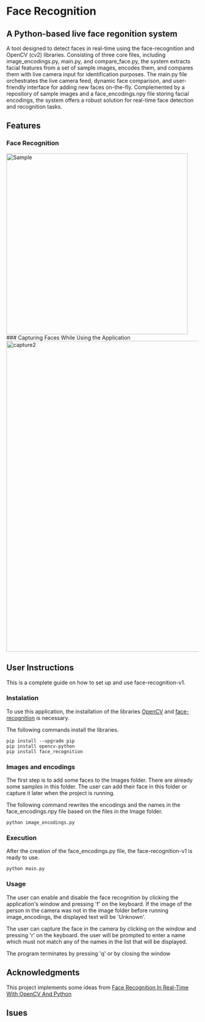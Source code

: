 # Face Recognition

## A Python-based live face regonition system 

A tool designed to detect faces in real-time using the face-recognition and OpenCV (cv2) libraries. Consisting of three core files, including image_encodings.py, main.py, and compare_face.py, the system extracts facial features from a set of sample images, encodes them, and compares them with live camera input for identification purposes. The main.py file orchestrates the live camera feed, dynamic face comparison, and user-friendly interface for adding new faces on-the-fly. Complemented by a repository of sample images and a face_encodings.npy file storing facial encodings, the system offers a robust solution for real-time face detection and recognition tasks.

## Features
### Face Recognition
<img width="475" alt="Sample" src="https://github.com/Aristotelis03/face-recognition-v1/assets/122119588/af9e2564-7d3e-40b6-85d0-0ff051eb7351">
### Capturing Faces While Using the Application
<img width="816" alt="capture2" src="https://github.com/Aristotelis03/face-recognition-v1/assets/122119588/8fafcf35-4070-4039-8eaf-f56c43430f5f">


## User Instructions
This is a complete guide on how to set up and use face-recognition-v1.

### Instalation
To use this application, the installation of the libraries [OpenCV](https://pypi.org/project/opencv-python/) and [face-recognition](https://pypi.org/project/face-recognition/) is necessary.

The following commands install the libraries.
```
pip install --upgrade pip
pip install opencv-python
pip install face_recognition
```

### Images and encodings 
The first step is to add some faces to the Images folder. There are already some samples in this folder. The user can add their face in this folder or capture it later when the project is running.

The following command rewrites the encodings and the names in the face_encodings.npy file based on the files in the Image folder.
```
python image_encodings.py
```
### Execution
After the creation of the face_encodings.py file, the face-recognition-v1 is ready to use.
```
python main.py
```
### Usage 
The user can enable and disable the face recognition by clicking the application's window and pressing 'f' on the keyboard. If the image of the person in the camera was not in the image folder before running image_encodings, the displayed text will be 'Unknown'.

The user can capture the face in the camera by clicking on the window and pressing 'r' on the keyboard. the user will be prompted to enter a name which must not match any of the names in the list that will be displayed.

The program terminates by pressing 'q' or by closing the window


## Acknowledgments
This project implements some ideas from [Face Recognition In Real-Time With OpenCV And Python](https://pysource.com/2021/08/16/face-recognition-in-real-time-with-opencv-and-python/)

## Isues
